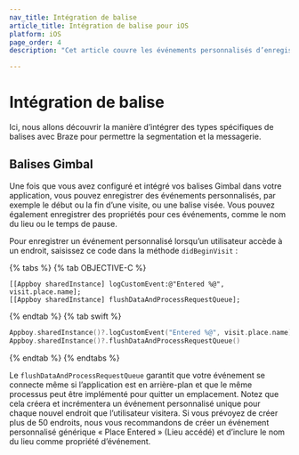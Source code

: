 ```yaml
---
nav_title: Intégration de balise
article_title: Intégration de balise pour iOS
platform: iOS
page_order: 4
description: "Cet article couvre les événements personnalisés d’enregistrement à l’aide de Gimbal Beacons pour iOS."

---
```


# Intégration de balise

Ici, nous allons découvrir la manière d’intégrer des types spécifiques de balises avec Braze pour permettre la segmentation et la messagerie.

## Balises Gimbal

Une fois que vous avez configuré et intégré vos balises Gimbal dans votre application, vous pouvez enregistrer des événements personnalisés, par exemple le début ou la fin d’une visite, ou une balise visée. Vous pouvez également enregistrer des propriétés pour ces événements, comme le nom du lieu ou le temps de pause.

Pour enregistrer un événement personnalisé lorsqu’un utilisateur accède à un endroit, saisissez ce code dans la méthode `didBeginVisit` :

{% tabs %}
{% tab OBJECTIVE-C %}

```objc
[[Appboy sharedInstance] logCustomEvent:@"Entered %@", visit.place.name];
[[Appboy sharedInstance] flushDataAndProcessRequestQueue];
```

{% endtab %}
{% tab swift %}

```swift
Appboy.sharedInstance()?.logCustomEvent("Entered %@", visit.place.name)
Appboy.sharedInstance()?.flushDataAndProcessRequestQueue()
```

{% endtab %}
{% endtabs %}

Le `flushDataAndProcessRequestQueue` garantit que votre événement se connecte même si l’application est en arrière-plan et que le même processus peut être implémenté pour quitter un emplacement. Notez que cela créera et incrémentera un événement personnalisé unique pour chaque nouvel endroit que l’utilisateur visitera. Si vous prévoyez de créer plus de 50 endroits, nous vous recommandons de créer un événement personnalisé générique « Place Entered » (Lieu accédé) et d’inclure le nom du lieu comme propriété d’événement.
